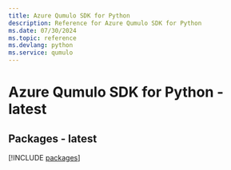 ```yaml
---
title: Azure Qumulo SDK for Python
description: Reference for Azure Qumulo SDK for Python
ms.date: 07/30/2024
ms.topic: reference
ms.devlang: python
ms.service: qumulo
---
```

# Azure Qumulo SDK for Python - latest
## Packages - latest
[!INCLUDE [packages](qumulo-index.md)]